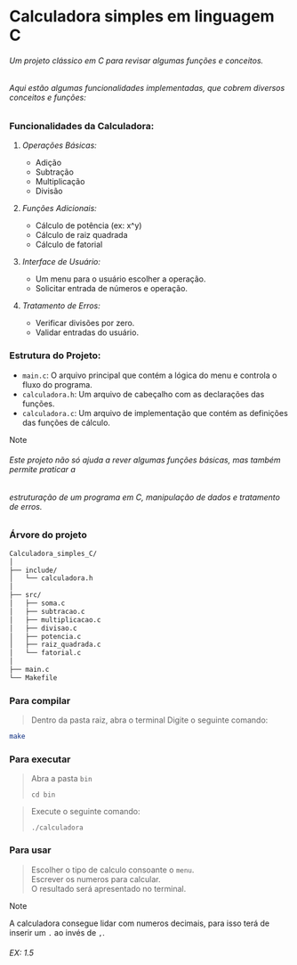 # Calculadora simples em linguagem C

###### Um projeto clássico em C para revisar algumas funções e conceitos. 
###### Aqui estão algumas funcionalidades implementadas, que cobrem diversos conceitos e funções:

### Funcionalidades da Calculadora:
1. *Operações Básicas:*
   - Adição
   - Subtração
   - Multiplicação
   - Divisão

2. *Funções Adicionais:*
   - Cálculo de potência (ex: x^y)
   - Cálculo de raiz quadrada
   - Cálculo de fatorial

3. *Interface de Usuário:*
   - Um menu para o usuário escolher a operação.
   - Solicitar entrada de números e operação.

4. *Tratamento de Erros:*
   - Verificar divisões por zero.
   - Validar entradas do usuário.

### Estrutura do Projeto:
- `main.c`: O arquivo principal que contém a lógica do menu e controla o fluxo do programa.
- `calculadora.h`: Um arquivo de cabeçalho com as declarações das funções.
- `calculadora.c`: Um arquivo de implementação que contém as definições das funções de cálculo.


>[!Note]
>###### Este projeto não só ajuda a rever algumas funções básicas, mas também permite praticar a
>###### estruturação de um programa em C, manipulação de dados e tratamento de erros.

### Árvore do projeto

```sh
Calculadora_simples_C/
│
├── include/
│   └── calculadora.h
│
├── src/
│   ├── soma.c
│   ├── subtracao.c
│   ├── multiplicacao.c
│   ├── divisao.c
│   ├── potencia.c
│   ├── raiz_quadrada.c
│   └── fatorial.c
│
├── main.c
└── Makefile
```

### Para compilar
> Dentro da pasta raiz, abra o terminal
> Digite o seguinte comando:
```sh
make
```

### Para executar
> Abra a pasta `bin`
>```
>cd bin
>```

> Execute o seguinte comando:
> ```
> ./calculadora
> ```

### Para usar
> Escolher o tipo de calculo consoante o `menu`. <br/>
> Escrever os numeros para calcular. <br/>
> O resultado será apresentado no terminal.

> [!Note]
> A calculadora consegue lidar com numeros decimais, para isso terá de inserir um `.` ao invés de `,`.
> ###### EX: 1.5
